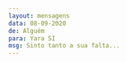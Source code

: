```yaml
---
layout: mensagens
data: 08-09-2020
de: Alguém
para: Yara SI
msg: Sinto tanto a sua falta...
---
```

